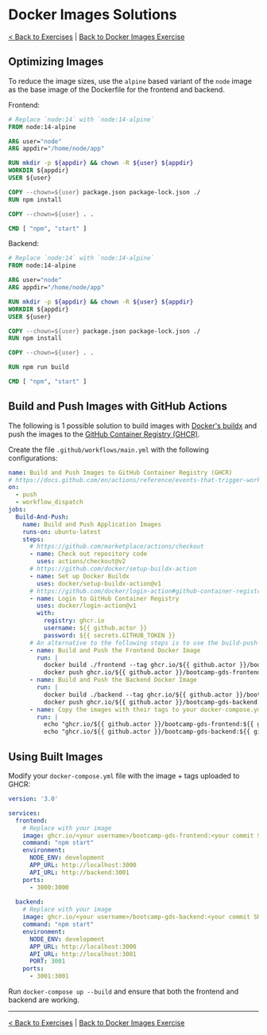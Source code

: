 # Docker Images Solutions

[< Back to Exercises](../exercises/README.md) | [Back to Docker Images Exercise](../exercises/31-Docker-Images.md)

## Optimizing Images

To reduce the image sizes, use the `alpine` based variant of the `node` image as the base image of the Dockerfile for the frontend and backend.

Frontend:

```Dockerfile
# Replace `node:14` with `node:14-alpine`
FROM node:14-alpine

ARG user="node"
ARG appdir="/home/node/app"

RUN mkdir -p ${appdir} && chown -R ${user} ${appdir}
WORKDIR ${appdir}
USER ${user}

COPY --chown=${user} package.json package-lock.json ./
RUN npm install

COPY --chown=${user} . .

CMD [ "npm", "start" ]
```

Backend:

```Dockerfile
# Replace `node:14` with `node:14-alpine`
FROM node:14-alpine

ARG user="node"
ARG appdir="/home/node/app"

RUN mkdir -p ${appdir} && chown -R ${user} ${appdir}
WORKDIR ${appdir}
USER ${user}

COPY --chown=${user} package.json package-lock.json ./
RUN npm install

COPY --chown=${user} . .

RUN npm run build

CMD [ "npm", "start" ]
```

## Build and Push Images with GitHub Actions

The following is 1 possible solution to build images with [Docker's buildx](https://github.com/docker/buildx) and push the images to the [GitHub Container Registry (GHCR)](https://docs.github.com/en/packages/working-with-a-github-packages-registry/working-with-the-container-registry).

Create the file `.github/workflows/main.yml` with the following configurations:

```yaml
name: Build and Push Images to GitHub Container Registry (GHCR)
# https://docs.github.com/en/actions/reference/events-that-trigger-workflows
on:
  - push
  - workflow_dispatch
jobs:
  Build-And-Push:
    name: Build and Push Application Images
    runs-on: ubuntu-latest
    steps:
      # https://github.com/marketplace/actions/checkout
      - name: Check out repository code
        uses: actions/checkout@v2
      # https://github.com/docker/setup-buildx-action
      - name: Set up Docker Buildx
        uses: docker/setup-buildx-action@v1
      # https://github.com/docker/login-action#github-container-registry
      - name: Login to GitHub Container Registry
        uses: docker/login-action@v1
        with:
          registry: ghcr.io
          username: ${{ github.actor }}
          password: ${{ secrets.GITHUB_TOKEN }}
      # An alternative to the following steps is to use the build-push-action: https://github.com/docker/build-push-action
      - name: Build and Push the Frontend Docker Image
        run: |
          docker build ./frontend --tag ghcr.io/${{ github.actor }}/bootcamp-gds-frontend:${{ github.sha }}
          docker push ghcr.io/${{ github.actor }}/bootcamp-gds-frontend:${{ github.sha }}
      - name: Build and Push the Backend Docker Image
        run: |
          docker build ./backend --tag ghcr.io/${{ github.actor }}/bootcamp-gds-backend:${{ github.sha }}
          docker push ghcr.io/${{ github.actor }}/bootcamp-gds-backend:${{ github.sha }}
      - name: Copy the images with their tags to your docker-compose.yml
        run: |
          echo "ghcr.io/${{ github.actor }}/bootcamp-gds-frontend:${{ github.sha }}"
          echo "ghcr.io/${{ github.actor }}/bootcamp-gds-backend:${{ github.sha }}"
```

## Using Built Images

Modify your `docker-compose.yml` file with the image + tags uploaded to GHCR:

```yaml
version: '3.0'

services:
  frontend:
    # Replace with your image
    image: ghcr.io/<your username>/bootcamp-gds-frontend:<your commit SHA>
    command: "npm start"
    environment:
      NODE_ENV: development
      APP_URL: http://localhost:3000
      API_URL: http://backend:3001
    ports:
      - 3000:3000
  
  backend:
    # Replace with your image
    image: ghcr.io/<your username>/bootcamp-gds-backend:<your commit SHA>
    command: "npm start"
    environment:
      NODE_ENV: development
      APP_URL: http://localhost:3000
      API_URL: http://localhost:3001
      PORT: 3001
    ports:
      - 3001:3001
```

Run `docker-compose up --build` and ensure that both the frontend and backend are working.

---

[< Back to Exercises](../exercises/README.md) | [Back to Docker Images Exercise](../exercises/31-Docker-Images.md)
